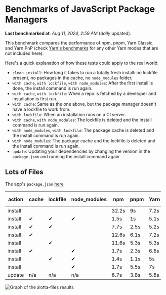 # Benchmarks of JavaScript Package Managers

**Last benchmarked at**: _Aug 11, 2024, 2:59 AM_ (_daily_ updated).

This benchmark compares the performance of npm, pnpm, Yarn Classic, and Yarn PnP (check [Yarn's benchmarks](https://yarnpkg.com/benchmarks) for any other Yarn modes that are not included here).

Here's a quick explanation of how these tests could apply to the real world:

- `clean install`: How long it takes to run a totally fresh install: no lockfile present, no packages in the cache, no `node_modules` folder.
- `with cache`, `with lockfile`, `with node_modules`: After the first install is done, the install command is run again.
- `with cache`, `with lockfile`: When a repo is fetched by a developer and installation is first run.
- `with cache`: Same as the one above, but the package manager doesn't have a lockfile to work from.
- `with lockfile`: When an installation runs on a CI server.
- `with cache`, `with node_modules`: The lockfile is deleted and the install command is run again.
- `with node_modules`, `with lockfile`: The package cache is deleted and the install command is run again.
- `with node_modules`: The package cache and the lockfile is deleted and the install command is run again.
- `update`: Updating your dependencies by changing the version in the `package.json` and running the install command again.

## Lots of Files

The app's `package.json` [here](https://github.com/pnpm/pnpm.io/blob/main/benchmarks/fixtures/alotta-files/package.json)

| action  | cache | lockfile | node_modules| npm | pnpm | Yarn | Yarn PnP |
| ---     | ---   | ---      | ---         | --- | ---  | ---  | ---      |
| install |       |          |             | 32.2s | 9s | 7.2s | 3.4s |
| install | ✔     | ✔        | ✔           | 1.5s | 1s | 5.1s | n/a |
| install | ✔     | ✔        |             | 7.7s | 2.5s | 5.2s | 1.3s |
| install | ✔     |          |             | 12.6s | 6.1s | 7.2s | 2.9s |
| install |       | ✔        |             | 11.6s | 5.3s | 5.3s | 1.3s |
| install | ✔     |          | ✔           | 1.7s | 2.3s | 6.8s | n/a |
| install |       | ✔        | ✔           | 1.4s | 1.1s | 5s | n/a |
| install |       |          | ✔           | 1.7s | 5.5s | 7s | n/a |
| update  | n/a | n/a | n/a | 6.7s | 3.8s | 5.8s | 2.9s |

<img alt="Graph of the alotta-files results" src="/img/benchmarks/alotta-files.svg" />